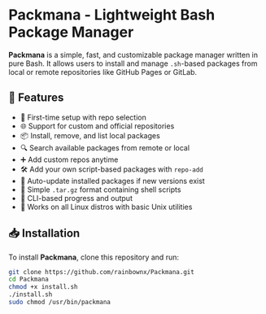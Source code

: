 # Packmana - Lightweight Bash Package Manager

**Packmana** is a simple, fast, and customizable package manager written in pure Bash. It allows users to install and manage `.sh`-based packages from local or remote repositories like GitHub Pages or GitLab.

## 🚀 Features

- 🔧 First-time setup with repo selection  
- 🌐 Support for custom and official repositories  
- 📦 Install, remove, and list local packages  
- 🔍 Search available packages from remote or local  
- ➕ Add custom repos anytime  
- 🛠️ Add your own script-based packages with `repo-add`  
- 🔁 Auto-update installed packages if new versions exist  
- 📂 Simple `.tar.gz` format containing shell scripts  
- 🏁 CLI-based progress and output  
- 🐧 Works on all Linux distros with basic Unix utilities  

## 📥 Installation

To install **Packmana**, clone this repository and run:

```bash
git clone https://github.com/rainbownx/Packmana.git
cd Packmana
chmod +x install.sh
./install.sh
sudo chmod /usr/bin/packmana
